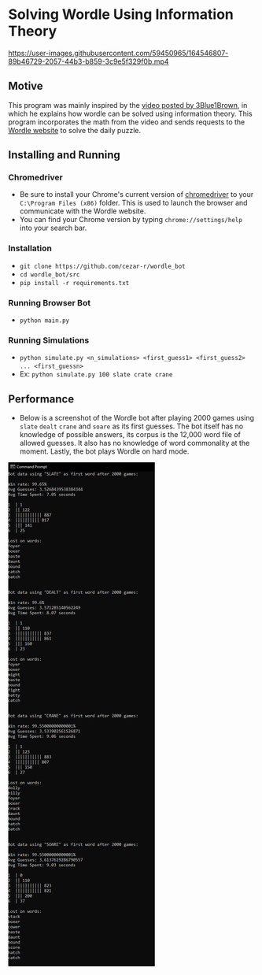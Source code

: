 # Solving Wordle Using Information Theory

https://user-images.githubusercontent.com/59450965/164546807-89b46729-2057-44b3-b859-3c9e5f329f0b.mp4

## Motive
This program was mainly inspired by the [video posted by 3Blue1Brown](https://www.youtube.com/watch?v=v68zYyaEmEA), in which he explains how wordle can be solved using information theory. This program incorporates the math from the video and sends requests to the [Wordle website](https://www.nytimes.com/games/wordle/index.html) to solve the daily puzzle.

## Installing and Running

### Chromedriver
- Be sure to install your Chrome's current version of [chromedriver](https://chromedriver.chromium.org/downloads) to your `C:\Program Files (x86)` folder. This is used to launch the browser and communicate with the Wordle website.
- You can find your Chrome version by typing `chrome://settings/help` into your search bar.

### Installation
- ```git clone https://github.com/cezar-r/wordle_bot```
- `cd wordle_bot/src`
- `pip install -r requirements.txt`

### Running Browser Bot
- `python main.py`

### Running Simulations
- `python simulate.py <n_simulations> <first_guess1> <first_guess2> ... <first_guessn>`
- Ex: `python simulate.py 100 slate crate crane`

## Performance
- Below is a screenshot of the Wordle bot after playing 2000 games using `slate` `dealt` `crane` and `soare` as its first guesses. The bot itself has no knowledge of possible answers, its corpus is the 12,000 word file of allowed guesses. It also has no knowledge of word commonality at the moment. Lastly, the bot plays Wordle on hard mode.
<img src = "https://github.com/cezar-r/wordle_bot/blob/main/src/simulation_results.png">
